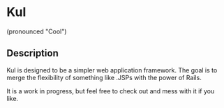 Kul
===
(pronounced "Cool")

Description
-----------

Kul is designed to be a simpler web application framework. The goal is to merge the flexibility of something
like .JSPs with the power of Rails.

It is a work in progress, but feel free to check out and mess with it if you like.

